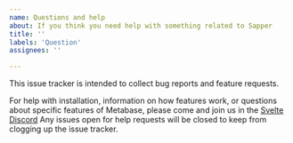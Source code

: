 ```yaml
---
name: Questions and help
about: If you think you need help with something related to Sapper
title: ''
labels: 'Question'
assignees: ''

---
```


This issue tracker is intended to collect bug reports and feature requests.

For help with installation, information on how features work, or questions about specific features of Metabase, please come and join us in the [Svelte Discord](https://discord.gg/A4KjDkY) Any issues open for help requests will be closed to keep from clogging up the issue tracker.
